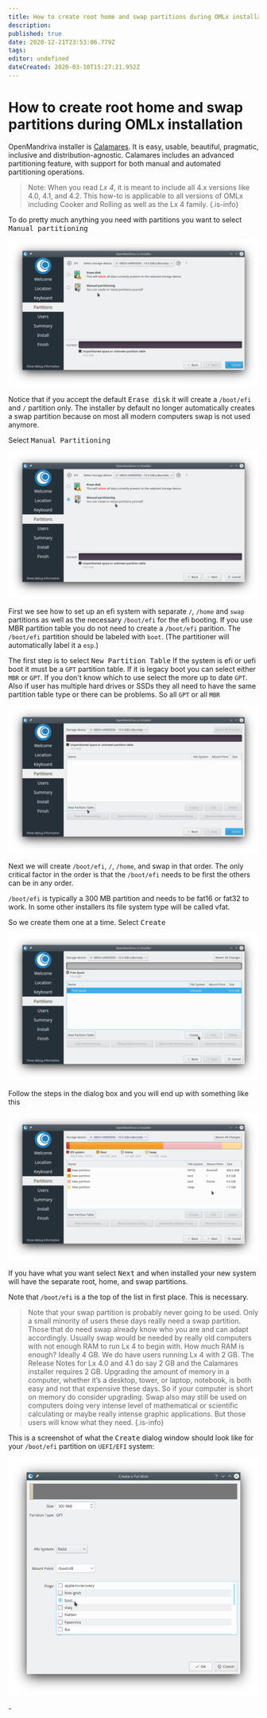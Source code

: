 ```yaml
---
title: How to create root home and swap partitions during OMLx installation
description: 
published: true
date: 2020-12-21T23:53:06.779Z
tags: 
editor: undefined
dateCreated: 2020-03-10T15:27:21.952Z
---
```


# How to create root home and swap partitions during OMLx installation

OpenMandriva installer is [Calamares](http://calamares.io/).
It is easy, usable, beautiful, pragmatic, inclusive and distribution-agnostic.
Calamares includes an advanced partitioning feature, with support for both manual and automated partitioning operations.

> Note: When you read *Lx 4*, it is meant to include all 4.x versions like 4.0, 4.1, and 4.2. This how-to is applicable to all versions of OMLx including Cooker and Rolling as well as the Lx 4 family.
{.is-info}


To do pretty much anything you need with partitions you want to select <kbd>Manual partitioning</kbd>

![root-home-swap-01.png](/images/root-home-swap-01.png)

Notice that if you accept the default <kbd>Erase disk</kbd> it will create a `/boot/efi` and `/` partition only.
The installer by default no longer automatically creates a swap partition because on most all modern computers swap is not used anymore.

Select <kbd>Manual Partitioning</kbd>

![root-home-swap-02.png](/images/root-home-swap-02.png)

First we see how to set up an efi system with separate `/`, `/home` and `swap` partitions as well as the necessary `/boot/efi` for the efi booting. If you use MBR partition table you do not need to create a `/boot/efi` parition.
The `/boot/efi` partition should be labeled with `boot`. (The partitioner will automatically label it a `esp`.)

The first step is to select <kbd>New Partition Table</kbd>
If the system is efi or uefi boot it must be a `GPT` partition table.
If it is legacy boot you can select either `MBR` or `GPT`. If you don't know which to use select the more up to date `GPT`. Also if user has multiple hard drives or SSDs they all need to have the same partition table type or there can be problems. So all `GPT` or all `MBR`

![root-home-swap-03.png](/images/root-home-swap-03.png)

Next we will create `/boot/efi`, `/`, `/home`, and swap in that order.
The only critical factor in the order is that the `/boot/efi` needs to be first the others can be in any order.

`/boot/efi` is typically a 300 MB partition and needs to be fat16 or fat32 to work. In some other installers its file system type will be called vfat.

So we create them one at a time.
Select <kbd>Create</kbd>

![root-home-swap-04.png](/images/root-home-swap-04.png)

Follow the steps in the dialog box and you will end up with something like this

![root-home-swap-06.png](/images/root-home-swap-06.png)

If you have what you want select <kbd>Next</kbd> and when installed your new system will have the separate root, home, and swap partitions.

Note that `/boot/efi` is a the top of the list in first place. This is necessary.

> Note that your swap partition is probably never going to be used. Only a small minority of users these days really need a swap partition. Those that do need swap already know who you are and can adapt accordingly. Usually swap would be needed by really old computers with not enough RAM to run Lx 4 to begin with. How much RAM is enough? Ideally 4 GB. We do have users running Lx 4 with 2 GB. The Release Notes for Lx 4.0 and 4.1 do say 2 GB and the Calamares installer requires 2 GB. Upgrading the amount of memory in a computer, whether it’s a desktop, tower, or laptop, notebook, is both easy and not that expensive these days. So if your computer is short on memory do consider upgrading.
Swap also may still be used on computers doing very intense level of mathematical or scientific calculating or maybe really intense graphic applications. But those users will know what they need.
{.is-info}


This is a screenshot of what the <kbd>Create</kbd> dialog window should look like for your `/boot/efi` partition on `UEFI/EFI` system:

![root-home-swap-05.png](/images/root-home-swap-05.png)

\-
